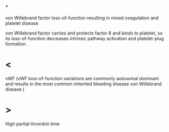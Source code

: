 # .

von Willebrand factor loss-of-function resulting in mixed coagulation and platelet disease

von Willebrand factor carries and protects factor 8 and binds to platelet, so its loss-of-function decreases intrinsic pathway activation and platelet-plug formation.

# <

vWF (vWF loss-of-function variations are commonly autosomal dominant and results in the most common inherited bleeding disease von Willebrand disease.)

# >

High partial thrombin time
